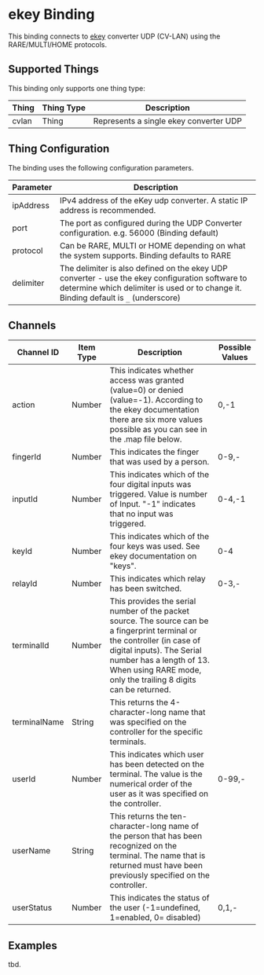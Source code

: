 # ekey Binding

This binding connects to [ekey](https://ekey.net/) converter UDP (CV-LAN) using the RARE/MULTI/HOME protocols.

## Supported Things

This binding only supports one thing type:

| Thing       | Thing Type | Description                                 |
|-------------|------------|---------------------------------------------|
| cvlan | Thing      | Represents a single ekey converter UDP |

## Thing Configuration

The binding uses the following configuration parameters.

| Parameter | Description                                                    |
|-----------|----------------------------------------------------------------|
| ipAddress | IPv4 address of the eKey udp converter.  A static IP address is recommended.|
| port      | The port as configured during the UDP Converter configuration.  e.g. 56000 (Binding default)     |
| protocol  | Can be RARE, MULTI or HOME depending on what the system supports. Binding defaults to RARE  |
| delimiter | The delimiter is also defined on the ekey UDP converter - use the ekey configuration software to determine which delimiter is used or to change it.  Binding default is `_` (underscore)  |


## Channels

| Channel ID      | Item Type          | Description                                            | Possible Values                                         |
|-----------------|--------------------|--------------------------------------------------------|---------------------------------------------------------|
| action          | Number             | This indicates whether access was granted (value=0) or denied (value=-1). According to the ekey documentation there are six more values possible as you can see in the .map file below.  | 0,-1                                                  |
| fingerId        | Number             | This indicates the finger that was used by a person. | 0-9,-                                  |
| inputId         | Number             | This indicates which of the four digital inputs was triggered. Value is number of Input. "-1" indicates that no input was triggered. | 0-4,-1                                               |
| keyId           | Number             | This indicates which of the four keys was used. See ekey documentation on "keys". | 0-4                               |
| relayId         | Number             | This indicates which relay has been switched. | 0-3,-                               |
| terminalId      | Number | This provides the serial number of the packet source. The source can be a fingerprint terminal or the controller (in case of digital inputs). The Serial number has a length of 13. When using RARE mode, only the trailing 8 digits can be returned. |                              |
| terminalName    | String |  This returns the 4-character-long name that was specified on the controller for the specific terminals. |                                                         |
| userId | Number | This indicates which user has been detected on the terminal. The value is the numerical order of the user as it was specified on the controller. | 0-99,-                                                        |
| userName        | String             | This returns the ten-character-long name of the person that has been recognized on the terminal. The name that is returned must have been previously specified on the controller. |                                                   |
| userStatus      | Number             | This indicates the status of the user (-1=undefined, 1=enabled, 0= disabled) | 0,1,-                                          |

## Examples
tbd.
